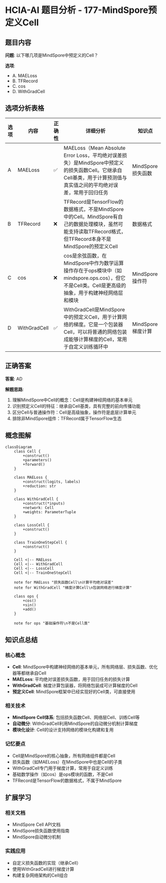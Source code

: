 # HCIA-AI 题目分析 - 177-MindSpore预定义Cell

## 题目内容

**问题**: 以下哪几项是MindSpore中预定义的Cell？

**选项**:
- A. MAELoss
- B. TFRecord
- C. cos
- D. WithGradCell

## 选项分析表格

| 选项 | 内容 | 正确性 | 详细分析 | 知识点 |
|------|------|--------|----------|--------|
| A | MAELoss | ✅ | MAELoss（Mean Absolute Error Loss，平均绝对误差损失）是MindSpore中预定义的损失函数Cell。它继承自Cell基类，用于计算预测值与真实值之间的平均绝对误差，常用于回归任务 | MindSpore损失函数 |
| B | TFRecord | ❌ | TFRecord是TensorFlow的数据格式，不是MindSpore中的Cell。MindSpore有自己的数据处理模块，虽然可能支持读取TFRecord格式，但TFRecord本身不是MindSpore的预定义Cell | 数据格式 |
| C | cos | ❌ | cos是余弦函数，在MindSpore中作为数学运算操作存在于ops模块中（如mindspore.ops.cos），但它不是Cell类。Cell是更高级的抽象，用于构建神经网络层和模块 | MindSpore操作符 |
| D | WithGradCell | ✅ | WithGradCell是MindSpore中的预定义Cell，用于计算网络的梯度。它是一个包装器Cell，可以将普通的网络包装成能够计算梯度的Cell，常用于自定义训练循环中 | MindSpore梯度计算 |

## 正确答案
**答案**: AD

**解题思路**: 
1. 理解MindSpore中Cell的概念：Cell是构建神经网络的基本单元
2. 识别预定义Cell的特征：继承自Cell基类，具有完整的前向传播功能
3. 区分Cell与普通操作符：Cell是高级抽象，操作符是底层计算单元
4. 排除非MindSpore组件：TFRecord属于TensorFlow生态

## 概念图解

```mermaid
classDiagram
    class Cell {
        +construct()
        +parameters()
        +forward()
    }
    
    class MAELoss {
        +construct(logits, labels)
        +reduction: str
    }
    
    class WithGradCell {
        +construct(*inputs)
        +network: Cell
        +weights: ParameterTuple
    }
    
    class LossCell {
        +construct()
    }
    
    class TrainOneStepCell {
        +construct()
    }
    
    Cell <|-- MAELoss
    Cell <|-- WithGradCell
    Cell <|-- LossCell
    Cell <|-- TrainOneStepCell
    
    note for MAELoss "损失函数Cell\n计算平均绝对误差"
    note for WithGradCell "梯度计算Cell\n包装网络进行梯度计算"
    
    class ops {
        +cos()
        +sin()
        +add()
    }
    
    note for ops "基础操作符\n不是Cell类"
```

## 知识点总结

### 核心概念
- **Cell**: MindSpore中构建神经网络的基本单元，所有网络层、损失函数、优化器等都继承自Cell
- **MAELoss**: 平均绝对误差损失函数，用于回归任务的损失计算
- **WithGradCell**: 梯度计算包装器，将网络包装成可计算梯度的Cell
- **预定义Cell**: MindSpore框架中已经实现好的Cell类，可直接使用

### 相关技术
- **MindSpore Cell体系**: 包括损失函数Cell、网络层Cell、训练Cell等
- **自动微分**: WithGradCell利用MindSpore的自动微分机制计算梯度
- **模块化设计**: Cell的设计支持网络的模块化构建和复用

### 记忆要点
- Cell是MindSpore的核心抽象，所有网络组件都是Cell
- 损失函数（如MAELoss）在MindSpore中也是Cell的子类
- WithGradCell专门用于梯度计算，常用于自定义训练
- 基础数学操作（如cos）是ops模块的函数，不是Cell
- TFRecord是TensorFlow的数据格式，不属于MindSpore

## 扩展学习

### 相关文档
- MindSpore Cell API文档
- MindSpore损失函数使用指南
- MindSpore自动微分机制

### 实践应用
- 自定义损失函数的实现（继承Cell）
- 使用WithGradCell进行梯度计算
- 构建复杂网络架构的Cell组合